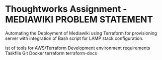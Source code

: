 # Thoughtworks Assignment - MEDIAWIKI PROBLEM STATEMENT
Automating the Deployment of Mediawiki using Terraform for provisioning server with integration of Bash script for LAMP stack configuration.

ist of tools for AWS/Terraform Development environment requirements
Taskfile
Git
Docker
terraform
terraform-docs
